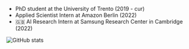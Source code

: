 - PhD student at the University of Trento (2019 - cur)
- Applied Scientist Intern at Amazon Berlin (2022)
- 🇬🇧 AI Research Intern at Samsung Research Center in Cambridge (2022)

![GitHub stats](https://github-readme-stats.vercel.app/api?username=vturrisi&show_icons=true&theme=transparent)
